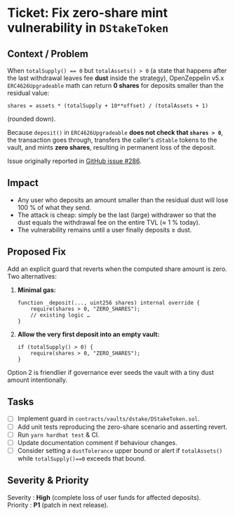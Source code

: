 # Ticket: Fix zero-share mint vulnerability in `DStakeToken`

## Context / Problem

When `totalSupply() == 0` but `totalAssets() > 0` (a state that happens after the last withdrawal leaves fee **dust** inside the strategy), OpenZeppelin v5.x `ERC4626Upgradeable` math can return **0 shares** for deposits smaller than the residual value:

```
shares = assets * (totalSupply + 10**offset) / (totalAssets + 1)
```
(rounded down).

Because `deposit()` in `ERC4626Upgradeable` **does not check that `shares > 0`**, the transaction goes through, transfers the caller's `dStable` tokens to the vault, and mints **zero shares**, resulting in permanent loss of the deposit.

Issue originally reported in [GitHub issue #286](https://github.com/hats-finance/dTRINITY-0xee5c6f15e8d0b55a5eff84bb66beeee0e6140ffe/issues/286).

## Impact

* Any user who deposits an amount smaller than the residual dust will lose 100 % of what they send.
* The attack is cheap: simply be the last (large) withdrawer so that the dust equals the withdrawal fee on the entire TVL (≈ 1 % today).
* The vulnerability remains until a user finally deposits ≥ dust.

## Proposed Fix

Add an explicit guard that reverts when the computed share amount is zero. Two alternatives:

1. **Minimal gas:**
   ```solidity
   function _deposit(..., uint256 shares) internal override {
       require(shares > 0, "ZERO_SHARES");
       // existing logic …
   }
   ```
2. **Allow the very first deposit into an empty vault:**
   ```solidity
   if (totalSupply() > 0) {
       require(shares > 0, "ZERO_SHARES");
   }
   ```

Option 2 is friendlier if governance ever seeds the vault with a tiny dust amount intentionally.

## Tasks

- [ ] Implement guard in `contracts/vaults/dstake/DStakeToken.sol`.
- [ ] Add unit tests reproducing the zero-share scenario and asserting revert.
- [ ] Run `yarn hardhat test` & CI.
- [ ] Update documentation comment if behaviour changes.
- [ ] Consider setting a `dustTolerance` upper bound or alert if `totalAssets()` while `totalSupply()==0` exceeds that bound.

## Severity & Priority

Severity : **High** (complete loss of user funds for affected deposits).  
Priority : **P1** (patch in next release). 